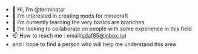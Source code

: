 - 👋 Hi, I’m @terminatar
- 👀 I’m interested in creating mods for minecraft
- 🌱 I’m currently learning the very basics are branches
- 💞️ I’m looking to collaborate on people with some experience in this field
- 📫 How to reach me : email(sdaf85@inbox.ru)
- and I hope to find a person who will help me understand this area

<!---
terminatar/terminatar is a ✨ special ✨ repository because its `README.md` (this file) appears on your GitHub profile.
You can click the Preview link to take a look at your changes.
--->
